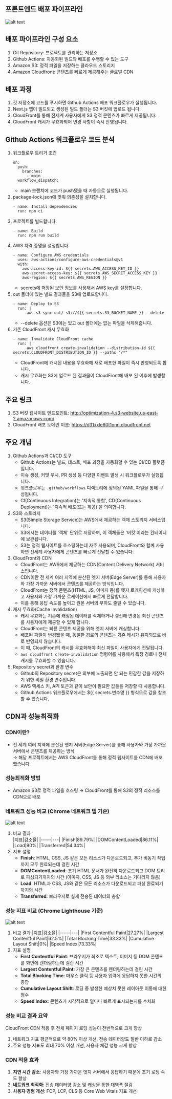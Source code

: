 ## 프론트엔드 배포 파이프라인

![alt text](image.png)

## 배포 파이프라인 구성 요소

1. Git Repository: 프로젝트를 관리하는 저장소
2. Github Actions: 자동화된 빌드와 배포를 수행할 수 있는 도구
3. Amazon S3: 정적 파일을 저장하는 클라우드 스토리지
4. Amazon Cloudfront: 콘텐츠를 빠르게 제공해주는 글로벌 CDN

## 배포 과정

1. 깃 저장소에 코드를 푸시하면 Github Actions 배포 워크플로우가 실행됩니다.
2. Next.js 앱이 빌드되고 생성된 빌드 폴더는 S3 버킷에 업로드 됩니다.
3. CloudFront를 통해 전세계 사용자에게 S3 정적 콘텐츠가 빠르게 제공됩니다.
4. CloudFront 캐시가 무효화되어 변경 사항이 즉시 반영됩니다.

## Github Actions 워크플로우 코드 분석

1. 워크플로우 트리거 조건
   ```
   on:
     push:
       branches:
         - main
     workflow_dispatch:
   ```
   - main 브랜치에 코드가 push됐을 때 자동으로 실행됩니다.
2. package-lock.json에 맞춰 의존성을 설치합니다.
   ```
   - name: Install dependencies
     run: npm ci
   ```
3. 프로젝트를 빌드합니다.
   ```
   - name: Build
     run: npm run build
   ```
4. AWS 자격 증명을 설정합니다.
   ```
   - name: Configure AWS credentials
     uses: aws-actions/configure-aws-credentials@v1
     with:
       aws-access-key-id: ${{ secrets.AWS_ACCESS_KEY_ID }}
       aws-secret-access-key: ${{ secrets.AWS_SECRET_ACCESS_KEY }}
       aws-region: ${{ secrets.AWS_REGION }}
   ```
   - secrets에 저장된 보안 정보를 사용해서 AWS key를 설정합니다.
5. out 폴더에 있는 빌드 결과물을 S3애 업로드합니다.
   ```
   - name: Deploy to S3
     run: |
         aws s3 sync out/ s3://${{ secrets.S3_BUCKET_NAME }} --delete
   ```
   - --delete 옵션은 S3에는 있고 out 폴더에는 없는 파일을 삭제해줍니다.
6. 기존 CloudFront 캐시 무효화
   ```
   - name: Invalidate CloudFront cache
     run: |
         aws cloudfront create-invalidation --distribution-id ${{ secrets.CLOUDFRONT_DISTRIBUTION_ID }} --paths "/*"
   ```
   - CloudFront에 캐시된 내용을 무효화해 새로 배포한 파일이 즉시 반영되도록 합니다.
   - 캐시 무효화는 S3에 업로드 된 결과물이 CloudFront에 배포 된 이후에 발생합니다.

## 주요 링크

1. S3 버킷 웹사이트 엔드포인트: <a href="http://optimization-4.s3-website.us-east-2.amazonaws.com/" target="_blank">http://optimization-4.s3-website.us-east-2.amazonaws.com/</a>
2. CloudFront 배포 도메인 이름: <a href="https://d31xxle60t1onn.cloudfront.net" target="_blank">https://d31xxle60t1onn.cloudfront.net</a>

## 주요 개념

1. Github Actions과 CI/CD 도구
   - Github Actions는 빌드, 테스트, 배포 과정을 자동화할 수 있는 CI/CD 플랫폼입니다.
   - 이슈 생성, 커밋 푸시, PR 생성 등 다양한 이벤트 발생 시 워크플로우가 실행됩니다.
   - 워크플로우는 `.github/workflows` 디렉토리에 정의된 YAML 파일을 통해 구성됩니다.
   - CI(Continuous Integration)는 '지속적 통합', CD(Continuous Deployment)는 '지속적 배포(또는 제공)'을 의미합니다.
2. S3와 스토리지
   - S3(Simple Storage Service)는 AWS에서 제공하는 객체 스토리지 서비스입니다.
   - S3에서는 데이터를 '객체' 단위로 저장하며, 이 객체들은 '버킷'이라는 컨테이너에 보관됩니다.
   - S3는 정적 웹사이트를 호스팅하는데 자주 사용되며, CloudFront와 함꼐 사용하면 전세계 사용자에게 콘텐츠를 빠르게 전달할 수 있습니다.
3. CloudFront와 CDN
   - CloudFront는 AWS에서 제공하는 CDN(Content Delivery Network) 서비스입니다.
   - CDN이란 전 세계 여러 지역에 분산된 엣지 서버(Edge Server)를 통해 사용자와 가장 가까운 서버에서 콘텐츠를 제공하는 방식입니다.
   - CloudFront는 정적 콘텐츠(HTML, JS, 이미지 등)를 엣지 로케이션에 캐싱하고 사용자와 가장 가까운 로케이션에서 빠르게 전달합니다.
   - 이를 통해 응답 속도를 높이고 원본 서버의 부하도 줄일 수 있습니다.
4. 캐시 무효화(Cache Invalidation)
   - 캐시 무효화는 기존에 캐싱된 데이터를 삭제하거나 갱신해 변경된 최신 콘텐츠를 사용자에게 제공할 수 있게 합니다.
   - CloudFront는 빠른 콘텐츠 제공을 위해 엣지 서버에 캐싱합니다.
   - 배포된 파일이 변경됐을 때, 동일한 경로의 콘텐츠는 기존 캐시가 유지되므로 바로 반영되지 않습니다.
   - 이 때, CloudFront의 캐시를 무효화해야 최신 파일이 사용자에게 전달됩니다.
   - `aws cloudfront create-invalidation` 명령어를 사용해서 특정 경로나 전체 캐시를 무효화할 수 있습니다.
5. Repository secret과 환경 변수
   - Github의 Repository secret은 외부에 노출되면 안 되는 민감한 값을 저장하기 위한 비밀 환경 변수입니다.
   - AWS 액세스 키, API 토큰과 같이 보안이 필요한 값들을 저장할 때 사용합니다.
   - Github Actions 워크플로우에서는 ${{ secrets.변수명 }} 형식으로 값을 참조할 수 있습니다.

## CDN과 성능최적화

### CDN이란?

- 전 세계 여러 지역에 분산된 엣지 서버(Edge Server)를 통해 사용자와 가장 가까운 서버에서 콘텐츠를 제공하는 방식  
  → 해당 프로젝트에서는 AWS CloudFront를 통해 정적 웹사이트를 CDN에 배포했습니다.

### 성능최적화 방법

- Amazon S3로 정적 파일을 호스팅 → CloudFront를 통해 S3의 정적 리소스를 CDN으로 배포

### 네트워크 성능 비교 (Chrome 네트워크 탭 기준)

![alt text](image-1.png)

1.  비교 결과  
     |지표|감소율|
    |-----|---|
    |Finish|89.79%|
    |DOMContentLoaded|86.11%|
    |Load|90%|
    |Transferred|54.34%|
2.  지표 설명
    - **Finish**: HTML, CSS, JS 같은 모든 리소스가 다운로드되고, 추가 비동기 작업까지 모두 완료되는데 걸린 시간
    - **DOMContentLoaded**: 초기 HTML 문서가 완전히 다운로드되고 DOM 트리로 파싱되기까지의 시간 (이미지, CSS, JS 등 외부 리소스는 기다리지 않음)
    - **Load**: HTML과 CSS, JS와 같은 모든 리소스가 다운로드되고 파싱 완료되기까지의 시간
    - **Transferred**: 브라우저로 실제 전송된 데이터의 총합

### 성능 지표 비교 (Chrome Lighthouse 기준)

![alt text](image-5.png)

1. 비교 결과
   |지표|감소율|
   |-----|---|
   |First Contentful Paint|27.27%|
   |Largest Contentful Paint|62.5%|
   |Total Blocking Time|33.33%|
   |Cumulative Layout Shift|0%|
   |Speed Index|73.33%|
2. 지표 설명
   - **First Contentful Paint**: 브라우저가 최초로 텍스트, 이미지 등 DOM 콘텐츠를 화면에 렌더링하는데 걸린 시간
   - **Largest Contentful Paint**: 가장 큰 콘텐츠를 렌더링하는데 걸린 시간
   - **Total Blocking Time**: 마우스 클릭 등 사용자 입력에 응답하지 못한 시간의 총합
   - **Cumulative Layout Shift**: 로딩 중 발생한 예상치 못한 레이아웃 이동에 대한 점수
   - **Speed Index**: 콘텐츠가 시각적으로 얼마나 빠르게 표시되는지를 수치화

### 성능 비교 결과 요약

CloudFront CDN 적용 후 전체 페이지 로딩 성능이 전반적으로 크게 향상

1. 네트워크 지표 평균적으로 약 80% 이상 개선, 전송 데이터양도 절반 이하로 감소
2. 주요 성능 지표도 최대 70% 이상 개선, 사용자 체감 성능 크게 향상

### CDN 적용 효과

1. **지연 시간 감소**: 사용자와 가장 가까운 엣지 서버에서 응답하기 때문에 초기 로딩 속도 향상
2. **네트워크 최적화**: 전송 데이터양 감소 및 캐싱을 통한 대역폭 절감
3. **사용자 경험 개선**: FCP, LCP, CLS 등 Core Web Vitals 지표 개선
